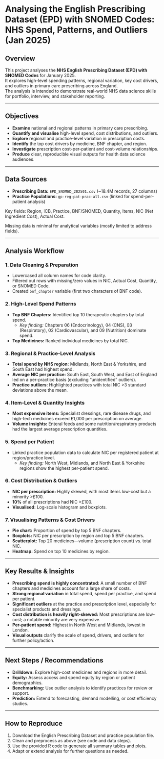 # Analysing the English Prescribing Dataset (EPD) with SNOMED Codes: NHS Spend, Patterns, and Outliers (Jan 2025)

## Overview

This project analyses the **NHS English Prescribing Dataset (EPD) with SNOMED Codes** for January 2025.  
It explores high-level spending patterns, regional variation, key cost drivers, and outliers in primary care prescribing across England.  
The analysis is intended to demonstrate real-world NHS data science skills for portfolio, interview, and stakeholder reporting.

---

## Objectives

- **Examine** national and regional patterns in primary care prescribing.
- **Quantify and visualise** high-level spend, cost distributions, and outliers.
- **Explore** regional and practice-level variation in prescription costs.
- **Identify** the top cost drivers by medicine, BNF chapter, and region.
- **Investigate** prescription cost-per-patient and cost-volume relationships.
- **Produce** clear, reproducible visual outputs for health data science audiences.

---

## Data Sources

- **Prescribing Data:** `EPD_SNOMED_202501.csv` (~18.4M records, 27 columns)
- **Practice Populations:** `gp-reg-pat-prac-all.csv` (linked for spend-per-patient analysis)

Key fields: Region, ICB, Practice, BNF/SNOMED, Quantity, Items, NIC (Net Ingredient Cost), Actual Cost.

Missing data is minimal for analytical variables (mostly limited to address fields).

---

## Analysis Workflow

### 1. Data Cleaning & Preparation
- Lowercased all column names for code clarity.
- Filtered out rows with missing/zero values in NIC, Actual Cost, Quantity, or SNOMED Code.
- Created `bnf_chapter` variable (first two characters of BNF code).

### 2. High-Level Spend Patterns
- **Top BNF Chapters:** Identified top 10 therapeutic chapters by total spend.
    - _Key finding:_ Chapters 06 (Endocrinology), 04 (CNS), 03 (Respiratory), 02 (Cardiovascular), and 09 (Nutrition) dominate spend.
- **Top Medicines:** Ranked individual medicines by total NIC.

### 3. Regional & Practice-Level Analysis
- **Total spend by NHS region:** Midlands, North East & Yorkshire, and South East had highest spend.
- **Average NIC per practice:** South East, South West, and East of England led on a per-practice basis (excluding “unidentified” outliers).
- **Practice outliers:** Highlighted practices with total NIC >3 standard deviations above the mean.

### 4. Item-Level & Quantity Insights
- **Most expensive items:** Specialist dressings, rare disease drugs, and high-tech medicines exceed £1,000 per prescription on average.
- **Volume insights:** Enteral feeds and some nutrition/respiratory products had the largest average prescription quantities.

### 5. Spend per Patient
- Linked practice population data to calculate NIC per registered patient at region/practice level.
    - _Key finding:_ North West, Midlands, and North East & Yorkshire regions show the highest per-patient spend.

### 6. Cost Distribution & Outliers
- **NIC per prescription:** Highly skewed, with most items low-cost but a minority >£100.
- **10%** of all prescriptions had NIC >£100.
- **Visualised:** Log-scale histogram and boxplots.

### 7. Visualising Patterns & Cost Drivers
- **Pie chart:** Proportion of spend by top 5 BNF chapters.
- **Boxplots:** NIC per prescription by region and top 5 BNF chapters.
- **Scatterplot:** Top 20 medicines—volume (prescription count) vs. total NIC.
- **Heatmap:** Spend on top 10 medicines by region.

---

## Key Results & Insights

- **Prescribing spend is highly concentrated:** A small number of BNF chapters and medicines account for a large share of costs.
- **Strong regional variation** in total spend, spend per practice, and spend per patient.
- **Significant outliers** at the practice and prescription level, especially for specialist products and dressings.
- **Cost distribution is heavily right-skewed:** Most prescriptions are low-cost; a notable minority are very expensive.
- **Per-patient spend:** Highest in North West and Midlands, lowest in London.
- **Visual outputs** clarify the scale of spend, drivers, and outliers for further policy/action.

---

## Next Steps / Recommendations

- **Drilldown:** Explore high-cost medicines and regions in more detail.
- **Equity:** Assess access and spend equity by region or patient demographics.
- **Benchmarking:** Use outlier analysis to identify practices for review or support.
- **Prediction:** Extend to forecasting, demand modelling, or cost efficiency studies.

---

## How to Reproduce

1. Download the English Prescribing Dataset and practice population file.
2. Clean and preprocess as above (see code and data steps).
3. Use the provided R code to generate all summary tables and plots.
4. Adapt or extend analysis for further questions as needed.

